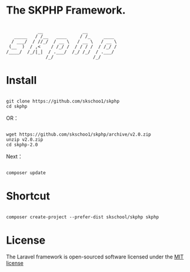 # The SKPHP Framework.
<pre><code>
            __               __           
   _____   / /__   ____     / /_     ____ 
  / ___/  / //_/  / __ \   / __ \   / __ \
 (__  )  / ,<    / /_/ /  / / / /  / /_/ /
/____/  /_/|_|  / .___/  /_/ /_/  / .___/ 
               /_/               /_/                 
</code></pre>

# Install
<pre><code>
git clone https://github.com/skschoo1/skphp
cd skphp
</code></pre>
<p>OR：</p>
<pre><code>
wget https://github.com/skschoo1/skphp/archive/v2.0.zip
unzip v2.0.zip
cd skphp-2.0
</code></pre>
<p>Next：</p>
<pre><code>
composer update
</code></pre>

# Shortcut
<pre><code>
composer create-project --prefer-dist skschool/skphp skphp
</code></pre>

# License

The Laravel framework is open-sourced software licensed under the <a href="http://opensource.org/licenses/MIT">MIT license</a>
